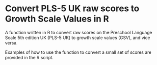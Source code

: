 # Convert PLS-5 UK raw scores to Growth Scale Values in R

A function written in R to convert raw scores on the Preschool Language Scale 5th edition UK (PLS-5 UK) to growth scale values (GSV), and vice versa.


Examples of how to use the function to convert a small set of scores are provided in the R script. 

